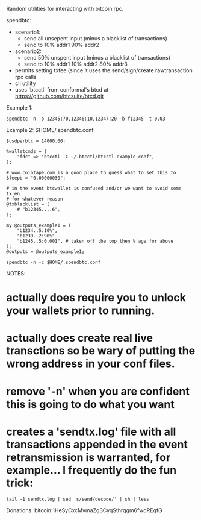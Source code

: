 Random utilities for interacting with bitcoin rpc.

 spendbtc:
   - scenario1:
     - send all unsepent input (minus a blacklist of transactions)
     - send to 10% addr1 90% addr2
   - scenario2:
     - send 50% unspent input (minus a blacklist of transactions)
     - send to 10% addr1 10% addr2 80% addr3
   - permits setting txfee (since it uses the send/sign/create rawtransaction
     rpc calls
   - cli utility
   - uses 'btcctl' from conformal's btcd at https://github.com/btcsuite/btcd.git

  Example 1:

    spendbtc -n -o 12345:70,12346:10,12347:20 -b f12345 -t 0.03

  Example 2:
    $HOME/.spendbtc.conf

	$usdperbtc = 14000.00;

	%walletcmds = (
		"fdc" => "btcctl -C ~/.btcctl/btcctl-example.conf",
	);

	# www.cointape.com is a good place to guess what to set this to
	$feepb = "0.00000030";

	# in the event btcwallet is confused and/or we want to avoid some tx'en
	# for whatever reason
	@txblacklist = (
		# "b12345....6",
	);

	my @outputs_example1 = (
		"b1234..5:10%",
		"b1239..2:90%"
		"b1245..5:0.001", # taken off the top then %'age for above
	);
	@outputs = @outputs_example1;

    spendbtc -n -c $HOME/.spendbtc.conf

NOTES:

# actually does require you to unlock your wallets prior to running.

# actually does create real live transctions so be wary of putting the wrong address in your conf files.

# remove '-n' when you are confident this is going to do what you want

# creates a 'sendtx.log' file with all transactions appended in the event retransmission is warranted, for example... I frequently do the fun trick:

	tail -1 sendtx.log | sed 's/send/decode/' | sh | less

Donations: bitcoin:1HeSyCxcMvmaZg3CyqSthrqgm6fwdREqfG
